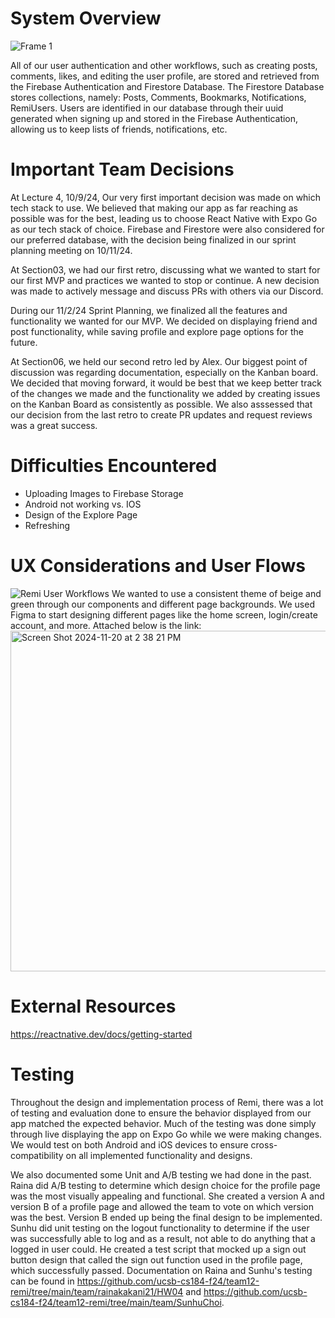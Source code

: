# System Overview
![Frame 1](https://github.com/user-attachments/assets/7c919080-1f96-4f71-85ee-7c29c405bbd8)

All of our user authentication and other workflows, such as creating posts, comments, likes, and editing the user profile, are stored and retrieved from the Firebase Authentication and Firestore Database. The Firestore Database stores collections, namely: Posts, Comments, Bookmarks, Notifications, RemiUsers. Users are identified in our database through their uuid generated when signing up and stored in the Firebase Authentication, allowing us to keep lists of friends, notifications, etc.

# Important Team Decisions
At Lecture 4, 10/9/24, Our very first important decision was made on which tech stack to use. We believed that making our app as far reaching as possible was for the best, leading us to choose React Native with Expo Go as our tech stack of choice. Firebase and Firestore were also considered for our preferred database, with the decision being finalized in our sprint planning meeting on 10/11/24. 

At Section03, we had our first retro, discussing what we wanted to start for our first MVP and practices we wanted to stop or continue. A new decision was made to actively message and discuss PRs with others via our Discord.

During our 11/2/24 Sprint Planning, we finalized all the features and functionality we wanted for our MVP. We decided on displaying friend and post functionality, while saving profile and explore page options for the future.

At Section06, we held our second retro led by Alex. Our biggest point of discussion was regarding documentation, especially on the Kanban board. We decided that moving forward, it would be best that we keep better track of the changes we made and the functionality we added by creating issues on the Kanban Board as consistently as possible. We also asssessed that our decision from the last retro to create PR updates and request reviews was a great success.

# Difficulties Encountered
- Uploading Images to Firebase Storage
- Android not working vs. IOS
- Design of the Explore Page
- Refreshing

# UX Considerations and User Flows
![Remi User Workflows](https://github.com/user-attachments/assets/6894b955-8ead-4750-8424-d51d01f51903)
We wanted to use a consistent theme of beige and green through our components and different page backgrounds. We used Figma to start designing different pages like the home screen, login/create account, and more. Attached below is the link:
<img width="545" alt="Screen Shot 2024-11-20 at 2 38 21 PM" src="https://github.com/user-attachments/assets/35bc9fb0-cc92-40cd-80d2-18a72d7d1913">

# External Resources
https://reactnative.dev/docs/getting-started

# Testing
Throughout the design and implementation process of Remi, there was a lot of testing and evaluation done to ensure the behavior displayed from our app matched the expected behavior. Much of the testing was done simply through live displaying the app on Expo Go while we were making changes. We would test on both Android and iOS devices to ensure cross-compatibility on all implemented functionality and designs. 

We also documented some Unit and A/B testing we had done in the past. Raina did A/B testing to determine which design choice for the profile page was the most visually appealing and functional. She created a version A and version B of a profile page and allowed the team to vote on which version was the best. Version B ended up being the final design to be implemented. Sunhu did unit testing on the logout functionality to determine if the user was successfully able to log and as a result, not able to do anything that a logged in user could. He created a test script that mocked up a sign out button design that called the sign out function used in the profile page, which successfully passed. Documentation on Raina and Sunhu's testing can be found in https://github.com/ucsb-cs184-f24/team12-remi/tree/main/team/rainakakani21/HW04 and https://github.com/ucsb-cs184-f24/team12-remi/tree/main/team/SunhuChoi.
